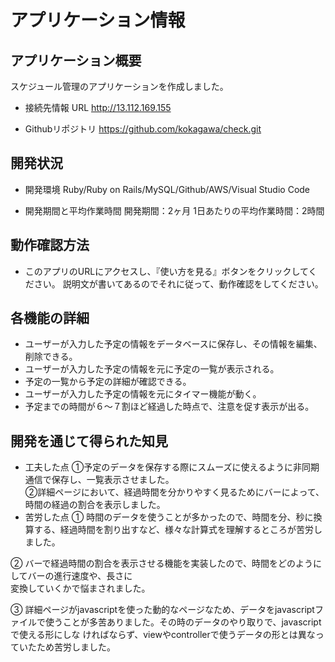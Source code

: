 # アプリケーション情報
## アプリケーション概要
スケジュール管理のアプリケーションを作成しました。
- 接続先情報
URL http://13.112.169.155

- Githubリポジトリ
https://github.com/kokagawa/check.git

## 開発状況
- 開発環境
Ruby/Ruby on Rails/MySQL/Github/AWS/Visual Studio Code

- 開発期間と平均作業時間
開発期間：2ヶ月
1日あたりの平均作業時間：2時間

## 動作確認方法
- このアプリのURLにアクセスし、『使い方を見る』ボタンをクリックしてください。
  説明文が書いてあるのでそれに従って、動作確認をしてください。

## 各機能の詳細
 - ユーザーが入力した予定の情報をデータベースに保存し、その情報を編集、削除できる。
 - ユーザーが入力した予定の情報を元に予定の一覧が表示される。　 　
 - 予定の一覧から予定の詳細が確認できる。　
 - ユーザーが入力した予定の情報を元にタイマー機能が動く。
 - 予定までの時間が６〜７割ほど経過した時点で、注意を促す表示が出る。


## 開発を通じて得られた知見
- 工夫した点
①予定のデータを保存する際にスムーズに使えるように非同期通信で保存し、一覧表示させました。  
②詳細ページにおいて、経過時間を分かりやすく見るためにバーによって、時間の経過の割合を表示しました。  
- 苦労した点
①
時間のデータを使うことが多かったので、時間を分、秒に換算する、経過時間を割り出すなど、様々な計算式を理解するところが苦労しました。

②
バーで経過時間の割合を表示させる機能を実装したので、時間をどのようにしてバーの進行速度や、長さに  
変換していくかで悩まされました。

③
詳細ページがjavascriptを使った動的なページなため、データをjavascriptファイルで使うことが多苦ありました。その時のデータのやり取りで、javascriptで使える形にしな    ければならず、viewやcontrollerで使うデータの形とは異なっていたため苦労しました。

